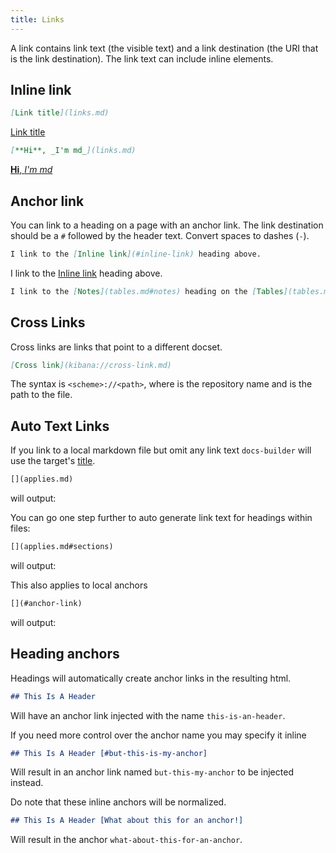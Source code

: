 ```yaml
---
title: Links
---
```


A link contains link text (the visible text) and a link destination (the URI that is the link destination). The link text can include inline elements.

## Inline link

```markdown
[Link title](links.md)
```

[Link title](links.md)

```markdown
[**Hi**, _I'm md_](links.md)
```

[**Hi**, _I'm md_](links.md)

## Anchor link

You can link to a heading on a page with an anchor link. The link destination should be a `#` followed by the header text. Convert spaces to dashes (`-`).

```markdown
I link to the [Inline link](#inline-link) heading above.
```

I link to the [Inline link](#inline-link) heading above.

```markdown
I link to the [Notes](tables.md#notes) heading on the [Tables](tables.md) page.
```

## Cross Links

Cross links are links that point to a different docset.

```markdown
[Cross link](kibana://cross-link.md)
```

The syntax is `<scheme>://<path>`, where <scheme> is the repository name and <path> is the path to the file.

## Auto Text Links

If you link to a local markdown file but omit any link text `docs-builder` will use the target's [title](titles.md).

```markdown
[](applies.md)
```
will output: [](applies.md)

You can go one step further to auto generate link text for headings within files:

```markdown
[](applies.md#sections)
```

will output: [](applies.md#sections)

This also applies to local anchors


```markdown
[](#anchor-link)
```

will output: [](#anchor-link)

## Heading anchors

Headings will automatically create anchor links in the resulting html. 

```markdown
## This Is A Header
```

Will have an anchor link injected with the name `this-is-an-header`.


If you need more control over the anchor name you may specify it inline

```markdown
## This Is A Header [#but-this-is-my-anchor]
```

Will result in an anchor link named `but-this-my-anchor` to be injected instead. 

Do note that these inline anchors will be normalized. 

```markdown
## This Is A Header [What about this for an anchor!]
```

Will result in the anchor `what-about-this-for-an-anchor`.